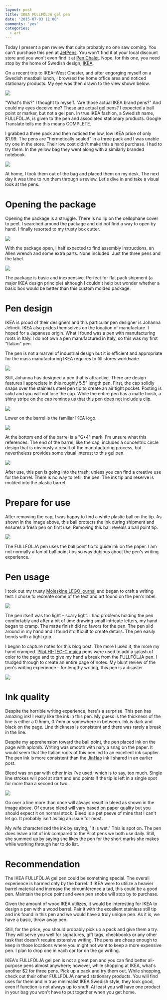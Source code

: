 ```yaml
---
layout: post
title: IKEA FULLFÖLJA gel pen
date: '2015-07-03 11:00'
comments: 'yes'
categories:
  - art
---
```


Today I present a pen review that quite probably no one saw coming. You can't purchase this pen at [JetPens](http://www.jetpens.com). You won't find it at your local discount store and you won't even find it at [Pen Chalet](http://www.penchalet.com). Nope, for this one, you need stop by the home of Swedish design; [IKEA](http://www.ikea.com). 

On a recent trip to IKEA–West Chester, and after engorging myself on a Swedish meatball lunch, I browsed the home office area and noticed stationary products. My eye was then drawn to the view shown below.

![](https://lh4.googleusercontent.com/-DWG1vHgDRVU/VZWYIF50_OI/AAAAAAABllk/9NJ1c0mMuIo/w1022-h818-no/IMG_20150630_125536.jpg)

"What's this?" I thought to myself. "Are those actual IKEA brand pens?" And could my eyes deceive me? These are actual gel pens? I expected a ball point or marker, but not a gel pen. In true IKEA fashion, a Swedish name, FULLFÖLJA, is given to the pen and associated stationary products. Google Translate tells me this means COMPLETE.

I grabbed a three pack and then noticed the low, low IKEA price of only $1.99. The pens are "hermetically sealed" in a three pack and I was unable try one in the store. Their low cost didn't make this a hard purchase. I had to try them. In the yellow bag they went along with a similarly branded notebook.

![](https://lh3.googleusercontent.com/-OLY-saBckE8/VZWYIFjKOAI/AAAAAAABlmI/qPASQC85mq4/w1022-h767-no/IMG_20150702_153941.jpg)

At home, I took them out of the bag and placed them on my desk. The next day it was time to run them through a review. Let's dive in and take a visual look at the pens.

# Opening the package
Opening the package is a struggle. There is no lip on the cellophane cover to peel. I searched around the package and did not find a way to open by hand. I finally resorted to my trusty box cutter.

![](https://lh3.googleusercontent.com/-r3EelOhVVdE/VZWYIP-2VlI/AAAAAAABllk/zDFzdBquXao/w1022-h767-no/IMG_20150702_154116.jpg)

With the package open, I half expected to find assembly instructions, an Allen wrench and some extra parts. None included. Just the three pens and the label.

![](https://lh5.googleusercontent.com/-iHvHUwO87SY/VZWYILMPymI/AAAAAAABllk/r165CYfuAXU/w1022-h767-no/IMG_20150702_154154.jpg)

The package is basic and inexpensive. Perfect for flat pack shipment (a major IKEA design principle) although I couldn't help but wonder whether a basic box would be better than this custom molded package.

# Pen design
IKEA is proud of their designers and this particular pen designer is Johanna Jelinek. IKEA also prides themselves on the location of manufacture. I hoped for a Japanese origin. What I found was a pen with manufacturing roots in Italy. I do not own a pen manufactured in Italy, so this was my first "Italian" pen.

The pen is not a marvel of industrial design but it is efficient and appropriate for the mass manufacturing IKEA requires to fill stores worldwide.

![](https://lh5.googleusercontent.com/-bzmvpBcS2rM/VZWYIFyMjeI/AAAAAAABllk/epJq6zM4rZc/w1022-h767-no/IMG_20150702_154226.jpg)

Still, Johanna has designed a pen that is attractive. There are design features I appreciate in this roughly 5.5" length pen. First, the cap solidly snaps over the stainless steel pen tip to create an air tight pocket. Posting is solid and you will not lose the cap. While the entire pen has a matte finish, a shiny stripe on the cap reminds us that this pen does not include a clip.

![](https://lh3.googleusercontent.com/nz3-7BkfUA8HlpcFVt7UBRjDXmWXVEOMgTlrb0TDyydN=s1330-no)

Lower on the barrel is the familiar IKEA logo.

![](https://lh3.googleusercontent.com/-jZdd_pAjsa_YcVbQoyAHCAsmKSIh6UTcYLH54J4E32Y=s966-no)

At the bottom end of the barrel is a "G•4" mark. I'm unsure what this references. The end of the barrel, like the cap, includes a concentric circle design that is obviously a result of the manufacturing process, but nevertheless provides some visual interest to this gel pen.

![](https://lh5.googleusercontent.com/-oKjzX8ofyvs/VZWYIOVkv6I/AAAAAAABllk/BAd4wBsfw5s/w1022-h767-no/IMG_20150702_154450.jpg)

After use, this pen is going into the trash; unless you can find a creative use for the barrel. There is no way to refill the pen. The ink tip and reserve is molded into the plastic barrel.

# Prepare for use
After removing the cap, I was happy to find a white plastic ball on the tip. As shown in the image above, this ball protects the ink during shipment and ensures a fresh pen on first use. Removing this ball reveals a ball point tip.

![](https://lh3.googleusercontent.com/-uyP4M8jHQE8/VZWYIIwpcqI/AAAAAAABllk/ky7eb-NM02k/w1022-h767-no/IMG_20150702_154514.jpg)

The FULLFÖLJA pen uses the ball point tip to guide ink on the paper. I am not normally a fan of ball point tips so was dubious about the pen's writing experience.

# Pen usage
I took out my trusty [Moleskine LEGO journal](http://www.amazon.com/s/ref=as_li_ss_tl?_encoding=UTF8&camp=1789&creative=390957&field-keywords=moleskine%20LEGO&linkCode=ur2&tag=bricinmypockb-20&url=search-alias%3Daps&linkId=C2YM5NAMAWN7WIHE) and began to craft a writing test. I chose to recreate some of the text and art found on the pen's label.

![](https://lh3.googleusercontent.com/-BI6uxrgA-ZI/VZWYIIxvzLI/AAAAAAABllk/_YIxPBga6kM/w1022-h767-no/IMG_20150702_155141.jpg)

The pen itself was too light – scary light. I had problems holding the pen comfortably and after a bit of time drawing small intricate letters, my hand began to cramp. The matte finish did no favors for the pen. The pen slid around in my hand and I found it difficult to create details. The pen easily bends with a tight grip.

I began to capture notes for this blog post. The more I used it, the more my hand cramped. [Pilot HI-TEC-C maica](http://www.amazon.com/gp/product/B00N92S8FA/ref=as_li_tl?ie=UTF8&camp=1789&creative=390957&creativeASIN=B00N92S8FA&linkCode=as2&tag=bricinmypockb-20&linkId=R77MS3W7GALBZ6XT) pens were used to add a splash of color to the page and to give my hand a break from the FULLFÖLJA pen. I trudged through to create an entire page of notes. My blunt review of the pen's writing experience – for lengthy writing, this pen is a disaster.

![](https://lh4.googleusercontent.com/-ZyRxSK2mEaw/VZWfXNQ_YGI/AAAAAAABlnE/mXoLkyTSD1c/w705-h965-no/IMG_20150702_162434.jpg)

# Ink quality
Despite the horrible writing experience, here's a surprise. This pen has amazing ink! I really like the ink in this pen. My guess is the thickness of the line is either a 0.5mm, 0.7mm or somewhere in between. Ink is dark and black on the page. Line thickness is consistent and there was rarely a break in the line. 

Despite my apprehension toward the ball point, the pen placed ink on the page with aplomb. Writing was smooth with nary a snag on the paper. It would seem that the Italian roots of this pen led to an excellent ink supplier. The pen ink is more consistent than the [JinHao](http://www.stevencombs.com/art/2015/05/03/my-first-fountain-pen-jinhao-250.html) ink I shared in an earlier post.

Bleed was on par with other inks I've used; which is to say, too much. Single line strokes will pool at start and end points if the tip is left in a single spot for more than a second or two.

![](https://lh3.googleusercontent.com/c0KPqGqHHcvinMdJA4w_Z2uHy-FN8p3kx0_GAQmzlBhM=s966-no)

Go over a line more than once will always result in bleed as shown in the image above. Of course bleed will vary based on paper quality but you should expect it on normal stock. Bleed is a pet peeve of mine that I can't let go. It probably isn't as big an issue for most.

My wife characterized the ink by saying, "It is wet." This is spot on. The pen does leave a lot of ink compared to the Pilot pens we both use daily. Still, she summed up by saying she likes the pen for the short marks she makes while working through her to do list.

# Recommendation
The IKEA FULLFÖLJA gel pen could be something special. The overall experience is harmed only by the barrel. If IKEA were to utilize a heavier barrel material and increase the circumference a tad, this could be a good pen. Maintain the price point and even pen snobs will stop by to purchase. 

Given the amount of wood IKEA utilizes, it would be interesting for IKEA to design a pen with a wood barrel. Pair it with the excellent stainless still tip and ink found in this pen and we would have a truly unique pen. As it is, we have a basic, throw away pen.

Still, for the price, you should probably pick up a pack and give them a try. They will serve you well for signatures, gift tags, checkbooks or any other task that doesn't require extensive writing. The pens are cheap enough to keep in those locations where you might not want to keep a more expensive pen. I plan to drop one in each car for on the go writing.

IKEA's FULLFÖLJA gel pen is not a great pen and you can find better all-purpose pens almost anywhere; however, while shopping at IKEA, what's another $2 for three pens. Pick up a pack and try them out. While shopping, check out their other FULLFÖLJA named stationary products. You will find uses for them and in true minimalist IKEA Swedish style, they look good, even if function is not always up to snuff. At least you will have one product in your bag you won't have to put together when you get home.
